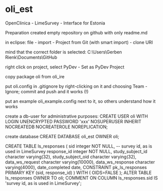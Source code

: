 # oli_est
OpenClinica - LimeSurvey - Interface for Estonia

Preparation
created empty repository on github with only readme.md

in eclipse: file - import - Project from Git (with smart import) - clone URI

mind that the correct folder is selected: C:\Users\Gerben Rienk\Documents\GitHub

right click on project, select PyDev - Set as PyDev Project

copy package oli from oli_ire

put oli.config in .gitignore by right-clicking on it and choosing Team - Ignore; commit and push and it works (!)

put an example oli_example.config next to it, so others understand how it works

create a db-user for administrative purposes: CREATE USER oli WITH LOGIN UNENCRYPTED PASSWORD 'xxx' NOSUPERUSER INHERIT NOCREATEDB NOCREATEROLE NOREPLICATION;

create database CREATE DATABASE oli_est OWNER oli;

CREATE TABLE ls_responses ( sid integer NOT NULL, -- survey id, as is used in LimeSurvey response_id integer NOT NULL, study_subject_id character varying(32), study_subject_oid character varying(32), data_ws_request character varying(10000), data_ws_response character varying(4000), date_completed date, CONSTRAINT pk_ls_responses PRIMARY KEY (sid, response_id) ) WITH ( OIDS=FALSE ); ALTER TABLE ls_responses OWNER TO oli; COMMENT ON COLUMN ls_responses.sid IS 'survey id, as is used in LimeSurvey';

